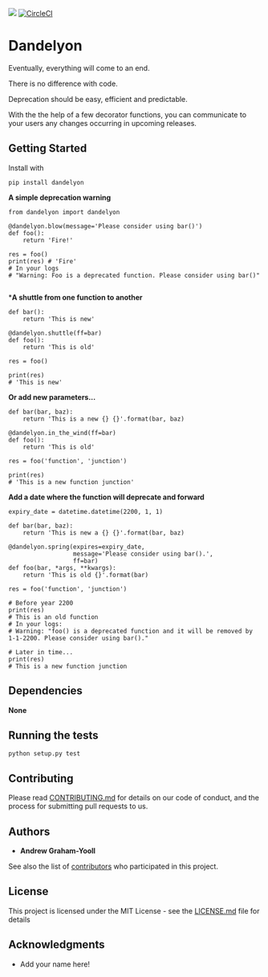<a href="https://codeclimate.com/github/andrewgy8/dandelyon/maintainability"><img src="https://api.codeclimate.com/v1/badges/a86ab4d6ac65f57d09a7/maintainability" /></a>
[![CircleCI](https://circleci.com/gh/andrewgy8/dandelyon.svg?style=svg)](https://circleci.com/gh/andrewgy8/dandelyon)

# Dandelyon

Eventually, everything will come to an end.  

There is no difference with code.

Deprecation should be easy, efficient and predictable.  

With the the help of a few decorator functions, you can communicate to your users any changes occurring in upcoming releases.

## Getting Started

Install with 

`pip install dandelyon`


**A simple deprecation warning** 

```
from dandelyon import dandelyon

@dandelyon.blow(message='Please consider using bar()')
def foo():
    return 'Fire!'
   
res = foo()
print(res) # 'Fire'
# In your logs
# "Warning: Foo is a deprecated function. Please consider using bar()"  
    
```

***A shuttle from one function to another**

```
def bar():
    return 'This is new'

@dandelyon.shuttle(ff=bar)
def foo():
    return 'This is old'

res = foo()

print(res) 
# 'This is new'  
```

**Or add new parameters...**

```
def bar(bar, baz):
    return 'This is a new {} {}'.format(bar, baz)

@dandelyon.in_the_wind(ff=bar)
def foo():
    return 'This is old'

res = foo('function', 'junction')

print(res)  
# 'This is a new function junction'  
```

**Add a date where the function will deprecate and forward**
```
expiry_date = datetime.datetime(2200, 1, 1)

def bar(bar, baz):
    return 'This is new a {} {}'.format(bar, baz)

@dandelyon.spring(expires=expiry_date, 
                  message='Please consider using bar().', 
                  ff=bar)
def foo(bar, *args, **kwargs):
    return 'This is old {}'.format(bar)

res = foo('function', 'junction')

# Before year 2200
print(res)  
# This is an old function
# In your logs:
# Warning: "foo() is a deprecated function and it will be removed by 1-1-2200. Please consider using bar()."

# Later in time... 
print(res) 
# This is a new function junction

```

## Dependencies

**None**

## Running the tests

`python setup.py test`

## Contributing

Please read [CONTRIBUTING.md](CONTRIBUTING.md) for details on our code of conduct, and the process for submitting pull requests to us.

## Authors

* **Andrew Graham-Yooll**

See also the list of [contributors](https://github.com/andrewgy8/dandelyon/contributors) who participated in this project.

## License

This project is licensed under the MIT License - see the [LICENSE.md](LICENSE.md) file for details

## Acknowledgments

* Add your name here!
